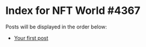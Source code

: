 # Index for NFT World #4367
Posts will be displayed in the order below:

- [Your first post](./001-first.md)

